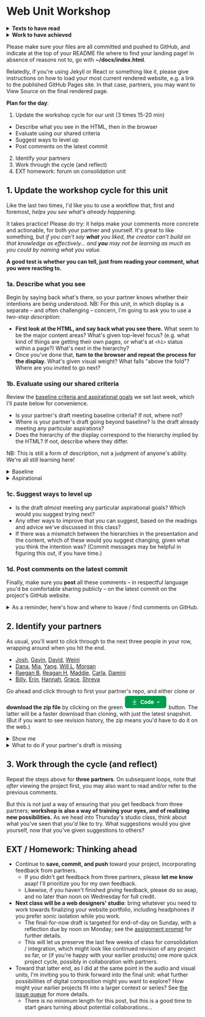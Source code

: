 
# Web Unit Workshop

<section class="prereqs">
    <details><summary><strong>Texts to have read</strong></summary>
        <ul>
            <li>Any remaining tutorials from the <a href="../schedule">scheduled assignments</a></li>
            <li>Any tutorials or documentation you find on your own to help you achieve your design vision</li>
        </ul>
    </details>
    <details><summary><strong>Work to have achieved</strong></summary>
        <ul>
            <li>a solid attempt at a complete website portfolio, ideally meeting <a href="https://github.com/benmiller314/webs{{site.course.slugterm}}?tab=readme-ov-file#generative-constraints">baseline criteria</a>. Rough edges are still welcome.</li>
        </ul>
    </details>
</section>

<div class="alert alert-success">
    <p>Please make sure your files are all committed and pushed to GitHub, and indicate at the top of your README file where to find your landing page! In absence of reasons not to, go with <strong>~/docs/index.html</strong>.</p>
</div>
<!-- <div class="alert alert-info"> -->

<p>Relatedly, if you're using Jekyll or React or something like it, please give instructions on how to load your most current rendered website, e.g. a link to the published GitHub Pages site. In that case, partners, you may want to View Source on the final rendered page.</p>

<!-- </div> -->

**Plan for the day**:

1. Update the workshop cycle for our unit (3 times 15-20 min)
  - Describe what you see in the HTML, then in the browser
  - Evaluate using our shared criteria
  - Suggest ways to level up
  - Post comments on the latest commit
2. Identify your partners
3. Work through the cycle (and reflect)
4. EXT homework: forum on consolidation unit

## 1. Update the workshop cycle for this unit

Like the last two times, I'd like you to use a workflow that, first and foremost, *helps you see what's already happening.*  

It takes practice! Please do try: it helps make your comments more concrete and actionable, for both your partner and yourself. It's great to like something, but _if you can't say **what** you liked, the creator can't build on that knowledge as effectively... and **you** may not be learning as much as you could by naming what you value._

**A good test is whether you can tell, just from reading your comment, what you were reacting to.**

<!-- <div class="alert alert-warning">Note for async workshop: You may want to time yourself. In class we wouldn't have more than 15-20 minutes for each of three partners.
</div> -->

### 1a. Describe what you see
Begin by saying back what's there, so your partner knows whether their intentions are being understood. NB: For this unit, in which display is a separate – and often challenging – concern, I'm going to ask you to use a <em>two-step description</em>:

* **First look at the HTML, and say back what you see there.** What seem to be the major content areas? What's given top-level focus? (e.g. what kind of things are getting their own pages, or what's at `<h1>` status within a page?) What's next in the hierarchy?
* Once you've done that, **turn to the browser and repeat the process for the display.** What's given visual weight? What falls "above the fold"? Where are you invited to go next?

### 1b. Evaluate using our shared criteria

Review the [baseline criteria and aspirational goals](http://bit.ly/cdm{{site.course.slugterm}}-notes) we set last week, which I'll paste below for convenience.

* Is your partner's draft meeting baseline criteria? If not, where not?
* Where is your partner's draft going beyond baseline? Is the draft already meeting any particular aspirations?
* Does the hierarchy of the display correspond to the hierarchy implied by the HTML? If not, describe where they differ.

NB: This is still a form of description, not a judgment of anyone's ability. We're all still learning here!

<details><summary>Baseline</summary>
For a minimum grade of B, all projects for this unit must…
<ul><li>Use arrangement, size, color, visual rhythm, and/or contrast to focus viewers' attention.</li>
<li>Include at least 3 navigable html locations (separate pages or distinct scrolling locations on the same page)</li>
<li>Include a sitewide CSS stylesheet (i.e. an organized visual theme)</li>
<li>Link internally from all pages (no dead ends)</li>
<li>Include at least one legally useable image, <em>with alt text</em></li>
<li>Credit all assets correctly on the site itself (or link to credits in the repo), including Title, Author, Source, and License</li>
<li>Successfully load all elements in a web browser, at least locally (i.e. file paths should work on any computer)</li>
<li>Use meaningful commit messages that say what’s changing (or even why)</li>
</ul>
</details>

<details><summary>Aspirational</summary>
<p>To target (but not guarantee) a grade above a B, the best projects for this unit may do some (but probably not all!) of the following:</p>
<em>Dynamism</em>
<ul>
    <li>Use responsive design (e.g. <code>@media</code> queries, <code>flex-wrap</code>, <code>auto-fill</code>, etc) to dynamically resize elements based on viewport width</li>
    <li>Animate HTML elements via CSS or JavaScript (e.g. image carousel, <code>@keyframes</code>, <code>:hover</code> / <code>:focus</code> events, etc)</li>
    <li>Swap in/out content via JavaScript (e.g. on-click events / functions)</li>
    <li>Use JavaScript file to help construct the web page (e.g. dynamically load images from a folder)</li>
</ul>

<em>Coding</em>
<ul>
    <li><a href="https://validator.w3.org/">Validate</a> your HTML</li>
    <li>Use Flexbox or Grid layouts</li>
    <li>Use classes shared across multiple elements to minimze repetition in your CSS</li>
    <li>Use <a href="https://benmiller314.github.io/cdm2022spring/resources#web-frameworks:~:text=a%20tool%20for%20incorporating%20templates%20and%20variables">Jekyll</a> to minimize repetition in your HTML through templates and variables</li>
    <li>Use CSS preprocessors (e.g. SASS, LESS) or <a href="https://css-tricks.com/a-complete-guide-to-custom-properties/">custom properties</a> to minimize repetition in your stylesheets</li>
    <li>Add comments, whitespace, and other formatting to code to make it more readable</li>
</ul>

<em>Audience Engagement</em>
<ul>
    <li>Use non-default fonts, drawing on visual unit knowledge</li>
    <li>Use best practices for accessible design (see <a href="https://www.w3.org/TR/UNDERSTANDING-WCAG20/intro.html#introduction-fourprincs-head">W3's Four Principles</a> and the <a href="http://wave.webaim.org/">WAVE web accessibility evaluation tool</a>)<ul><li>These include, but are not limited to, using semantic HTML elements like <code>&lt;section&gt;</code> and <code>&lt;nav&gt;</code> instead of <code>&lt;div&gt;</code></li></ul></li>
    <li>Use breadcrumbs or other cues (e.g. sticky / static nav) to help readers locate themselves within the site, no matter where they begin</li>
    <li>Optimize image filetypes, resolutions, and file sizes for faster loading</li>
    <li>Load site publicly over the internet (e.g. with GitHub Pages)</li>

</ul>

<em>Reflection</em> (not due yet!)
<ul>
    <li>Make a clear argument in your reflection as to why you met enough of the aspirational criteria to be stretching the abilities you came in with: e.g. clarify what skills you came in with, and what was new</li>
    <li>Justify the website's structure for its intended purpose / audience</li>
    <li>(For all of the above, clarify your compositional choices and goals (e.g. design hierarchy)</li>
    <li>Refer to specific tutorials or reference materials that helped you in your design</li>
    <li>Discuss what you would do if you had more time, and why you didn't have time now</li>
</ul>
</details>

### 1c. Suggest ways to level up

* Is the draft _almost_ meeting any particular aspirational goals? Which would you suggest trying next?
* Any other ways to improve that you can suggest, based on the readings and advice we've discussed in this class?
* If there was a mismatch between the hierarchies in the presentation and the content, which of these would you suggest changing, given what you think the intention was? (Commit messages may be helpful in figuring this out, if you have time.)

### 1d. Post comments on the latest commit
Finally, make sure you **post** all these comments – in respectful language you'd be comfortable sharing publicly – on the latest commit on the project's GitHub website.

<details><summary>As a reminder, here's how and where to leave / find comments on GitHub.</summary>

<p>Just...
    <ol>
        <li>click through to the history of commits (the clock button);</li>
        <li>click on the _commit hash_, the set of random-seeming numbers and letters almost at the end of the top row (i.e., for the most recent commit); and</li>
        <li>scroll to the bottom of the _diff view_ that appears. You'll see a comment box there: <figure role="figure"><img src="../assets/img/github--comment-on-commit.gif" alt="screencast of the three steps just described" title="GIF made with LICEcap: https://www.cockos.com/licecap/" /></figure></li>
    </ol>
</p>
</details>

## 2. Identify your partners
As usual, you'll want to click through to the next three people in your row, wrapping around when you hit the end.

<!-- group bullets go here -->
* <a href='https://github.com/JoshKrym/webs2025spring'>Josh</a>, <a href='https://github.com/gavin-abramowitz/webs2025spring'>Gavin</a>, <a href='https://github.com/davidaltman920/webs2025spring'>David</a>, <a href='https://github.com/wex59/webs2025spring'>Weini</a>
* <a href='https://github.com/DAB367/webs2025spring'>Dana</a>, <a href='https://github.com/mschnelk/webs2025spring'>Mia</a>, <a href='https://github.com/2004Moonlove/webs2025spring'>Yang</a>, <a href='https://github.com/wills-projects/webs2025spring'>Will L</a>, <a href='https://github.com/morganfilar/webs2025spring'>Morgan</a>
* <a href='https://github.com/raeganbest/webs2025spring'>Raegan B</a>, <a href='https://github.com/reagan-h6/webs2025spring'>Reagan H</a>, <a href='https://github.com/mconley25/webs2025spring'>Maddie</a>, <a href='https://github.com/Cferzoco/webs2025spring'>Carla</a>, <a href='https://github.com/daminidwivedi/webs2025spring'>Damini</a>
* <a href='https://github.com/WLD10/webs2025spring'>Billy</a>, <a href='https://github.com/erinkelly25/webs2025spring'>Erin</a>, <a href='https://github.com/hanbos09/webs2025spring'>Hannah</a>, <a href='https://github.com/longworthgrace23/webs2025spring'>Grace</a>, <a href='https://github.com/src141/webs2025spring'>Shreya</a>


Go ahead and click through to first your partner's repo, and either clone or **download the zip file** by clicking on the green <img class="d-inline-block" src="../assets/img/github-code-btn.png" alt="code" /> button. The latter will be a faster download than cloning, with just the latest snapshot. (But if you want to see revision history, the zip means you'd have to do it on the web.)

<details><summary>Show me</summary>
<figure role="figure"><img src="../assets/img/github--clone-code-zip.png" alt="Code button to clone repo; also includes the URL to use with the command line." /></figure>
</details>

<details class="alert alert-warning"><summary>What to do if your partner's draft is missing</summary>
    <ul>
        <li>If one of your partners hasn't turned in a draft, first check with them to see if they need help getting their files onto GitHub.</li>
        <li>If they're not yet ready to post, skip to the next person in your row.</li>
        <li>If by skipping you've wrapped all the way around, BUT you've left at least one comment, you can reclaim the rest of the time for studio.</li>
        <li>If you've wrapped all the way around and still don't have even a single a draft to respond to, jump down to the next row so you can give at least one comment today. It's to your benefit, too! Look for someone who's absent, and write one of the reviews they were assigned.</li>
    </ul>
</details>

## 3. Work through the cycle (and reflect)
Repeat the steps above for **three partners**. On subsequent loops, note that *after* viewing the project first, you may also want to read and/or refer to the previous comments.

But this is not just a way of ensuring that you get feedback from three partners; **workshop is also a way of training your eyes, and of realizing new possibilities.** As we head into Thursday's studio class, think about what you've seen that _you'd_ like to try. What suggestions would you give yourself, now that you've given suggestions to others?

<!--
<div class="alert alert-warning">
I said above that even late peer reviews are due ideally by Thursday morning; even if that's not possible, please be sure to have them completed no later than Thursday at 12:45pm, so your partners have them for in-class studio.
</div> -->

## EXT / Homework: Thinking ahead
* Continue to **save, commit, and push** toward your project, incorporating feedback from partners.
    - If you didn't get feedback from three partners, please **let me know** asap! I'll prioritize you for my own feedback.
    - Likewise, if you haven't finished _giving_ feedback, please do so asap, and no later than noon on Wednesday for full credit.
* **Next class will be a web designers' studio**: bring whatever you need to work towards finalizing your website portfolio, including headphones if you prefer sonic isolation while you work.
    - The final-for-now draft is targeted for end-of-day on Sunday, with a reflection due by noon on Monday; see the [assignment prompt](https://github.com/benmiller314/webs{{site.course.slugterm}}#deadlines-and-products) for further details.
    - This will let us preserve the last few weeks of class for consolidation / integration, which might look like continued revision of any project so far, or (if you're happy with your earlier products) one more quick project cycle, possibly in collaboration with partners.
* Toward that latter end, as I did at the same point in the audio and visual units, I'm inviting you to think forward into the final unit: what further possibilities of digital composition might you want to explore? How might your earlier projects fit into a larger context or series? See <a href="{{site.github.issues_url}}">the issue queue</a> for more details.
    * There is no minimum length for this post, but this is a good time to start gears turning about potential collaborations...
